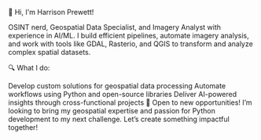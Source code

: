 👋 Hi, I'm Harrison Prewett!

OSINT nerd, Geospatial Data Specialist, and Imagery Analyst with experience in AI/ML. I build efficient pipelines, automate imagery analysis, and work with tools like GDAL, Rasterio, and QGIS to transform and analyze complex spatial datasets.

🔍 What I do:

Develop custom solutions for geospatial data processing
Automate workflows using Python and open-source libraries
Deliver AI-powered insights through cross-functional projects
🌱 Open to new opportunities! I’m looking to bring my geospatial expertise and passion for Python development to my next challenge. Let’s create something impactful together!


<!---
hurr-son/hurr-son is a ✨ special ✨ repository because its `README.md` (this file) appears on your GitHub profile.
You can click the Preview link to take a look at your changes.
--->
